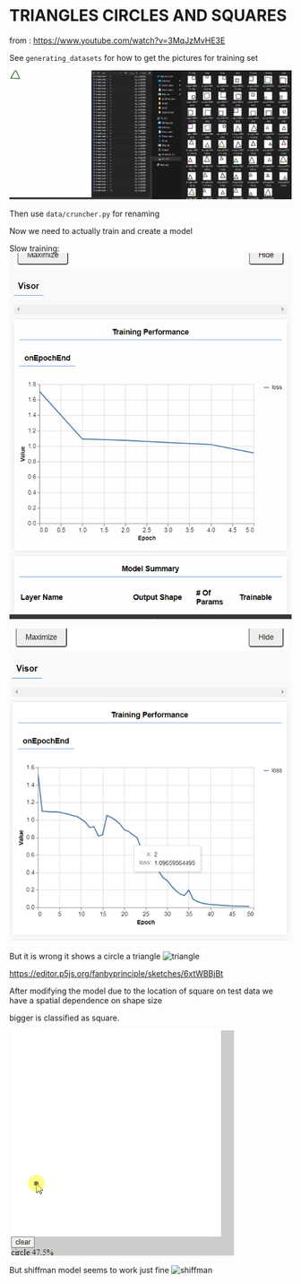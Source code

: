 # TRIANGLES CIRCLES AND SQUARES

from : https://www.youtube.com/watch?v=3MqJzMvHE3E

See `generating_datasets` for how to get the pictures for training set

![generate](generating_dataset.gif)

Then use `data/cruncher.py` for renaming

Now we need to actually train and create a model

Slow training:
![breakdance](breakdance_training.gif)

![trained](trained.png)

But it is wrong it shows a circle a triangle
![triangle](triangle.png)

https://editor.p5js.org/fanbyprinciple/sketches/6xtWBBjBt

After modifying the model due to the location of square on test data we have a spatial dependence on shape size

bigger is classified as square.

![spatial_problem](spatial_problem.gif)


But shiffman model seems to work just fine
![shiffman](shiffman_ggod.gif)